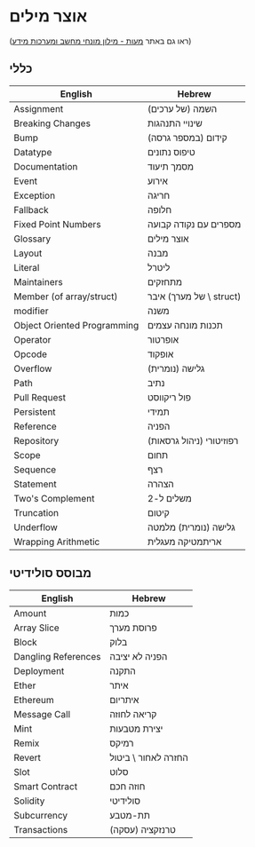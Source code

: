 # אוצר מילים

(ראו גם באתר [מעות - מילון מונחי מחשב ומערכות מידע](https://www.ribao.co.uk/lex7/glosMarkers/glosItems2.php))

<!-- This is a great website source, thank you! -->

## כללי

<!-- Perhaps there's a better translation for the word "struct"? (l. 26) Such as מבנה -->

| English                     | Hebrew                   |
| --------------------------- | ------------------------ |
| Assignment                  | (של ערכים) השמה          |
| Breaking Changes            | שינויי התנהגות           |
| Bump                        | קידום (במספר גרסה)       |
| Datatype                    | טיפוס נתונים             |
| Documentation               | מסמך תיעוד               |
| Event                       | אירוע                    |
| Exception                   | חריגה                    |
| Fallback                    | חלופה                    |
| Fixed Point Numbers         | מספרים עם נקודה קבועה    |
| Glossary                    | אוצר מילים               |
| Layout                      | מבנה                     |
| Literal                     | ליטרל                    |
| Maintainers                 | מתחזקים                  |
| Member (of array/struct)    | איבר (של מערך \ struct)  |
| modifier                    | משנה                     |
| Object Oriented Programming | תכנות מונחה עצמים        |
| Operator                    | אופרטור                  |
| Opcode                      | אופקוד                   |
| Overflow                    | גלישה (נומרית)           |
| Path                        | נתיב                     |
| Pull Request                | פול ריקווסט              |
| Persistent                  | תמידי                    |
| Reference                   | הפניה                    |
| Repository                  | רפוזיטורי (ניהול גרסאות) |
| Scope                       | תחום                     |
| Sequence                    | רצף                      |
| Statement                   | הצהרה                    |
| Two's Complement            | משלים ל-2                |
| Truncation                  | קיטום                    |
| Underflow                   | גלישה (נומרית) מלמטה     |
| Wrapping Arithmetic         | אריתמטיקה מעגלית         |

## מבוסס סולידיטי

| English             | Hebrew              |
| ------------------- | ------------------- |
| Amount              | כמות                |
| Array Slice         | פרוסת מערך          |
| Block               | בלוק                |
| Dangling References | הפניה לא יציבה      |
| Deployment          | התקנה               |
| Ether               | איתר                |
| Ethereum            | איתריום             |
| Message Call        | קריאה לחוזה         |
| Mint                | יצירת מטבעות        |
| Remix               | רמיקס               |
| Revert              | החזרה לאחור \ ביטול |
| Slot                | סלוט                |
| Smart Contract      | חוזה חכם            |
| Solidity            | סולידיטי            |
| Subcurrency         | תת-מטבע             |
| Transactions        | (עסקה) טרנזקציה     |
